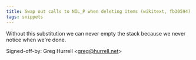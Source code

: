 ```yaml
---
title: Swap out calls to NIL_P when deleting items (wikitext, fb30594)
tags: snippets
---
```


Without this substitution we can never empty the stack because we never notice when we're done.

Signed-off-by: Greg Hurrell &lt;greg@hurrell.net&gt;
